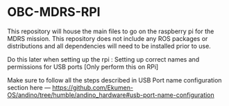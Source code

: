 # OBC-MDRS-RPI

This repository will house the main files to go on the raspberry pi for the MDRS mission. This repository does not include any ROS packages or distributions and all dependencies will need to be installed prior to use.


Do this later when setting up the rpi :
Setting up correct names and permissions for USB ports [Only perform this on RPi]

Make sure to follow all the steps described in USB Port name configuration section here — https://github.com/Ekumen-OS/andino/tree/humble/andino_hardware#usb-port-name-configuration